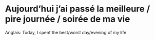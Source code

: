 # Aujourd’hui j’ai passé la meilleure / pire journée / soirée de ma vie

Anglais: Today, I spent the best/worst day/evening of my life